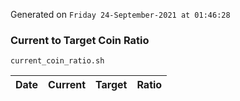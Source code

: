 Generated on `Friday 24-September-2021 at 01:46:28`

### Current to Target Coin Ratio
`current_coin_ratio.sh`

Date|Current|Target|Ratio
---|---|---|---
